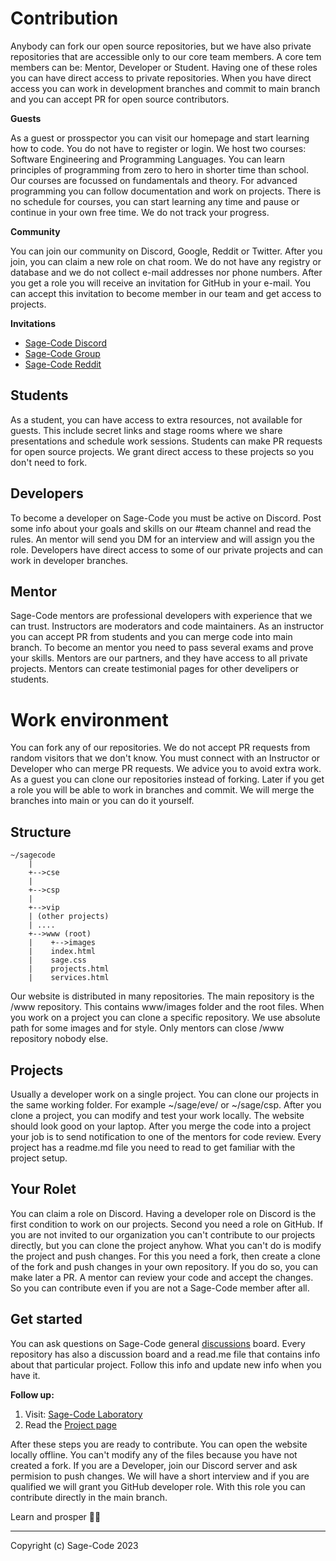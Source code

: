 # Contribution

Anybody can fork our open source repositories, but we have also private repositories that are accessible only to our core team members. A core tem members can be: Mentor, Developer or Student. Having one of these roles you can have direct access to private repositories. When you have direct access you can work in development branches and commit to main branch and you can accept PR for open source contributors.

**Guests**

As a guest or prosspector you can visit our homepage and start learning how to code. You do not have to register or login. We host two courses: Software Engineering and Programming Languages. You can learn principles of programming from zero to hero in shorter time than school. Our courses are focussed on fundamentals and theory. For advanced programming you can follow documentation and work on projects. There is no schedule for courses, you can start learning any time and pause or continue in your own free time. We do not track your progress.

**Community**

You can join our community on Discord, Google, Reddit or Twitter. After you join, you can claim a new role on chat room. We do not have any registry or database and we do not collect e-mail addresses nor phone numbers. After you get a role you will receive an invitation for GitHub in your e-mail. You can accept this invitation to become member in our team and get access to projects.

**Invitations**

* [Sage-Code Discord](https://discord.gg/fAEHfw8T)
* [Sage-Code Group](https://groups.google.com/g/sagecode)
* [Sage-Code Reddit](https://www.reddit.com/r/sagecode/)

## Students

As a student, you can have access to extra resources, not available for guests. This include secret links and stage rooms where we share presentations and schedule work sessions. Students can make PR requests for open source projects. We grant direct access to these projects so you don't need to fork.

## Developers

To become a developer on Sage-Code you must be active on Discord. Post some info about your goals and skills on our #team channel and read the rules. An mentor will send you DM for an interview and will assign you the role. Developers have direct access to some of our private projects and can work in developer branches.

## Mentor

Sage-Code mentors are professional developers with experience that we can trust. Instructors are moderators and code maintainers. As an instructor you can accept PR from students and you can merge code into main branch. To become an mentor you need to pass several exams and prove your skills. Mentors are our partners, and they have access to all private projects. Mentors can create testimonial pages for other develipers or students.

# Work environment

You can fork any of our repositories. We do not accept PR requests from random visitors that we don't know. You must connect with an Instructor or Developer who can merge PR requests. We advice you to avoid extra work. As a guest you can clone our repositories instead of forking. Later if you get a role you will be able to work in branches and commit. We will merge the branches into main or you can do it yourself.

## Structure

```
~/sagecode
    |
    +-->cse
    |
    +-->csp
    |
    +-->vip
    | (other projects)
    | ....
    +-->www (root)
    |    +-->images
    |    index.html
    |    sage.css
    |    projects.html
    |    services.html
```

Our website is distributed in many repositories. The main repository is the /www repository. This contains www/images folder and the root files. When you work on a project you can clone a specific repository. We use absolute path for some images and for style. Only mentors can close /www repository nobody else.

## Projects

Usually a developer work on a single project. You can clone our projects in the same working folder. For example ~/sage/eve/ or ~/sage/csp. After you clone a project, you can modify and test your work locally. The website should look good on your laptop. After you merge the code into a project your job is to send notification to one of the mentors for code review. Every project has a readme.md file you need to read to get familiar with the project setup.

## Your Rolet

You can claim a role on Discord. Having a developer role on Discord is the first condition to work on our projects. Second you need a role on GitHub. If you are not invited to our organization you can't contribute to our projects directly, but you can clone the project anyhow. What you can't do is modify the project and push changes. For this you need a fork, then create a clone of the fork and push changes in your own repository. If you do so, you can make later a PR. A mentor can review your code and accept the changes. So you can contribute even if you are not a Sage-Code member after all.

## Get started

You can ask questions on Sage-Code general [discussions](https://github.com/orgs/sage-code/discussions) board. Every repository has also a discussion board and a read.me file that contains info about that particular project. Follow this info and update new info when you have it.

**Follow up:**

1. Visit: [Sage-Code Laboratory](https://sagecode.net)
2. Read the [Project page](https://sagecode.net/projects.html)

After these steps you are ready to contribute. You can open the website locally offline. You can't modify any of the files because you have not created a fork. If you are a Developer, join our Discord server and ask permision to push changes. We will have a short interview and if you are qualified we will grant you GitHub developer role. With this role you can contribute directly in the main branch.

Learn and prosper 🖖🏼

----
Copyright (c) Sage-Code 2023


